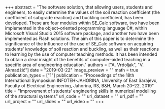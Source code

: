 +++
abstract = "The software solution, that allowing users, students and engineers, to easily determine the values of the soil reaction coefficient (the coefficient of subgrade reaction) and buckling coefficient, has been developed. These are four modules within SE_Calc software, two have been implemented in the object–oriented programming language C#, within Microsoft Visual Studio 2015 software package, and another two have been implemented as Flash solutions. The aim of this paper is to determine the significance of the influence of the use of SE_Calc software on acquiring students’ knowledge of soil reaction and buckling, as well as their reactions to learning by the use of computer teaching methods. It has been intended to obtain a clear insight of the benefits of computer–aided teaching in a specific area of engineering education."
authors = ["A. Vrdoljak", "V. Akmadžić"]
date = "2019-03-22"
image_preview = ""
math = true
publication_types = ["1"]
publication = "Proceedings of the 18th International Symposium INFOTEH-JAHORINA, University of East Sarajevo, Faculty of Electrical Engineering, Jahorina, RS, B&H, March 20–22, 2019"
title = "Improvement of students’ engineering skills in numerical modelling of the structural systems"
url_code = ""
url_dataset = ""
url_pdf = ""
url_project = ""
url_slides = ""
url_video = ""
+++
